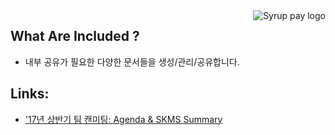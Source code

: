 <a href="https://www.syruppay.co.kr">
  <img src="https://img.syruppay.co.kr/images/v2/main/logo.png" alt="Syrup pay logo" title="Zackery's Home" align="right" />
</a>


## What Are Included ?

- 내부 공유가 필요한 다양한 문서들을 생성/관리/공유합니다.

## Links:

- ['17년 상반기 팀 캔미팅: Agenda & SKMS Summary](https://github.com/zackery-lim/documents/blob/master/SK%20planet/17.1H%20Can%20Meeting.md)
